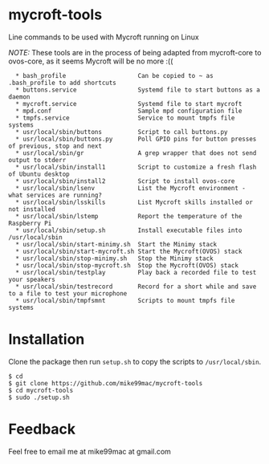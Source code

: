 # mycroft-tools
Line commands to be used with Mycroft running on Linux

*NOTE:* These tools are in the process of being adapted from mycroft-core to ovos-core, as it seems Mycroft will be no more :((
```
  * bash_profile                    Can be copied to ~ as .bash_profile to add shortcuts
  * buttons.service                 Systemd file to start buttons as a daemon 
  * mycroft.service                 Systemd file to start mycroft
  * mpd.conf                        Sample mpd configuration file
  * tmpfs.service                   Service to mount tmpfs file systems
  * usr/local/sbin/buttons          Script to call buttons.py  
  * usr/local/sbin/buttons.py       Poll GPIO pins for button presses of previous, stop and next
  * usr/local/sbin/gr               A grep wrapper that does not send output to stderr
  * usr/local/sbin/install1         Script to customize a fresh flash of Ubuntu desktop
  * usr/local/sbin/install2         Script to install ovos-core
  * usr/local/sbin/lsenv            List the Mycroft environment - what services are running?
  * usr/local/sbin/lsskills         List Mycroft skills installed or not installed
  * usr/local/sbin/lstemp           Report the temperature of the Raspberry Pi
  * usr/local/sbin/setup.sh         Install executable files into /usr/local/sbin  
  * usr/local/sbin/start-minimy.sh  Start the Minimy stack 
  * usr/local/sbin/start-mycroft.sh Start the Mycroft(OVOS) stack 
  * usr/local/sbin/stop-minimy.sh   Stop the Minimy stack 
  * usr/local/sbin/stop-mycroft.sh  Stop the Mycroft(OVOS) stack 
  * usr/local/sbin/testplay         Play back a recorded file to test your speakers
  * usr/local/sbin/testrecord       Record for a short while and save to a file to test your microphone
  * usr/local/sbin/tmpfsmnt         Scripts to mount tmpfs file systems
```
# Installation
Clone the package then run ``setup.sh`` to copy the scripts to ``/usr/local/sbin``.
```
$ cd
$ git clone https://github.com/mike99mac/mycroft-tools
$ cd mycroft-tools
$ sudo ./setup.sh
```
# Feedback
Feel free to email me at mike99mac at gmail.com
